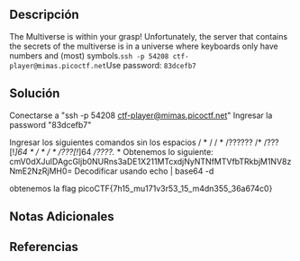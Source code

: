 ## Descripción 
The Multiverse is within your grasp! Unfortunately, the server that contains the secrets of the multiverse is in a universe where keyboards only have numbers and (most) symbols.`ssh -p 54208 ctf-player@mimas.picoctf.net`Use password: `83dcefb7`
## Solución
Conectarse a "ssh -p 54208 ctf-player@mimas.picoctf.net"
Ingresar la password "83dcefb7"

Ingresar los siguientes comandos sin los espacios
/ * /
/ * /??????
/* /???[!_]64 * / *
 / * /???[!_]64 */????.*  *
Obtenemos lo siguiente:
cmV0dXJuIDAgcGljb0NURns3aDE1X211MTcxdjNyNTNfMTVfbTRkbjM1NV8zNmE2NzRjMH0=
Decodificar usando echo | base64 -d

obtenemos la flag
picoCTF{7h15_mu171v3r53_15_m4dn355_36a674c0}
## Notas Adicionales 
## Referencias
